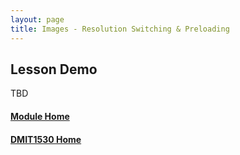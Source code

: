 ```yaml
---
layout: page
title: Images - Resolution Switching & Preloading
---
```

<style>
    .css-class{
        color: firebrick;
        font-weight: bold;
    }
    .html-class{
        color: blue;
        font-weight: bold;
    }
</style>

## Lesson Demo
TBD

#### [Module Home](../)
#### [DMIT1530 Home](../../)
